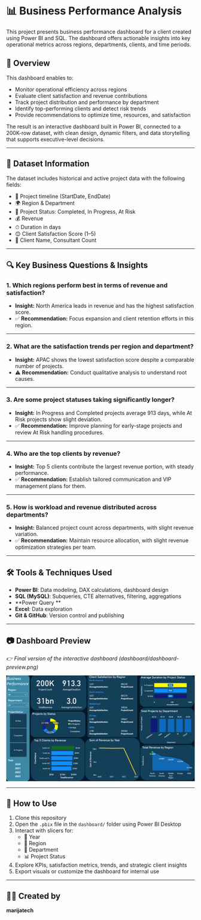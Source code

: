 <!-- SEO Keywords: power bi project, data analyst portfolio, business intelligence dashboard, sql data analysis, dax project, power bi dashboard, executive dashboard, performance analysis, data storytelling project, data visualization portfolio, data analysis portfolio -->

# 📊 Business Performance Analysis 

This project presents business performance dashboard for a client created using Power BI and SQL.
The dashboard offers actionable insights into key operational metrics across regions, departments, clients, and time periods.

## 📌 Overview

This dashboard enables to:
- Monitor operational efficiency across regions
- Evaluate client satisfaction and revenue contributions
- Track project distribution and performance by department
- Identify top-performing clients and detect risk trends
- Provide recommendations to optimize time, resources, and satisfaction

The result is an interactive dashboard built in Power BI, connected to a 200K-row dataset, with clean design, dynamic filters, and data storytelling that supports executive-level decisions.

---

## 📂 Dataset Information

The dataset includes historical and active project data with the following fields:

- 📅 Project timeline (StartDate, EndDate)
- 🌍 Region & Department
- 🧾 Project Status: Completed, In Progress, At Risk
- 💰 Revenue
- ⏱ Duration in days
- 😊 Client Satisfaction Score (1–5)
- 👥 Client Name, Consultant Count

---

## 🔍 Key Business Questions & Insights

### 1. **Which regions perform best in terms of revenue and satisfaction?**
- **Insight:** North America leads in revenue and has the highest satisfaction score.
- ✅ **Recommendation:** Focus expansion and client retention efforts in this region.

---

### 2. **What are the satisfaction trends per region and department?**
- **Insight:** APAC shows the lowest satisfaction score despite a comparable number of projects.
- ⚠️ **Recommendation:** Conduct qualitative analysis to understand root causes.

---

### 3. **Are some project statuses taking significantly longer?**
- **Insight:** In Progress and Completed projects average 913 days, while At Risk projects show slight deviation.
- ✅ **Recommendation:** Improve planning for early-stage projects and review At Risk handling procedures.

---

### 4. **Who are the top clients by revenue?**
- **Insight:** Top 5 clients contribute the largest revenue portion, with steady performance.
- ✅ **Recommendation:** Establish tailored communication and VIP management plans for them.

---

### 5. **How is workload and revenue distributed across departments?**
- **Insight:** Balanced project count across departments, with slight revenue variation.
- ✅ **Recommendation:** Maintain resource allocation, with slight revenue optimization strategies per team.

---

## 🛠 Tools & Techniques Used

- **Power BI**: Data modeling, DAX calculations, dashboard design
- **SQL (MySQL)**: Subqueries, CTE alternatives, filtering, aggregations
- **Power Query **
- **Excel**: Data exploration
- **Git & GitHub**: Version control and publishing

---

## 📷 Dashboard Preview

_👉 Final version of the interactive dashboard (dashboard/dashboard-preview.png)_

![Dashboard Preview](dashboard/dashboard-preview.png)

---

## 🚀 How to Use

1. Clone this repository
2. Open the `.pbix` file in the `dashboard/` folder using Power BI Desktop
3. Interact with slicers for:
   - 📅 Year
   - 📍 Region
   - 🏢 Department
   - 📊 Project Status
4. Explore KPIs, satisfaction metrics, trends, and strategic client insights
5. Export visuals or customize the dashboard for internal use

---

## 👩‍💻 Created by

**marijatech**  
